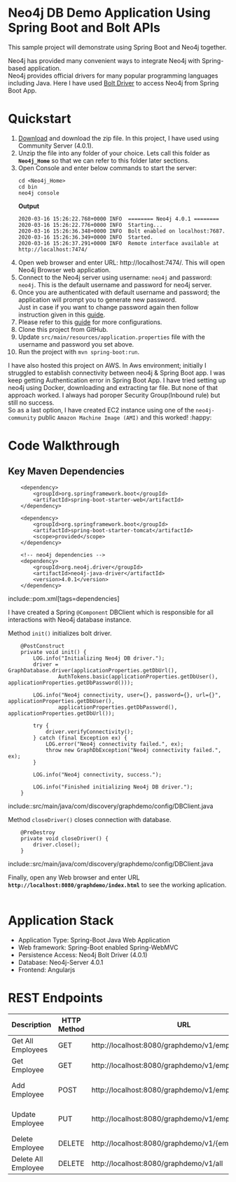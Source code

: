 Neo4j DB Demo Application Using Spring Boot and Bolt APIs
===

This sample project will demonstrate using Spring Boot and Neo4j together.

Neo4j has provided many convenient ways to integrate Neo4j with Spring-based application. <br>
Neo4j provides official drivers for many popular programming languages including Java. Here I have used [Bolt Driver](https://neo4j.com/docs/developer-manual/current/drivers/) to access Neo4j from Spring Boot App.

Quickstart
===

1. [Download](https://neo4j.com/download-center/#enterprise) and download the zip file. In this project, I have used using Community Server (4.0.1).
2. Unzip the file into any folder of your choice. Lets call this folder as **`Neo4j_Home`** so that we can refer to this folder later sections.
3. Open Console and enter below commands to start the server:
    ```
    cd <Neo4j_Home>
    cd bin
    neo4j console
    ```
    **Output**
    ```
    2020-03-16 15:26:22.768+0000 INFO  ======== Neo4j 4.0.1 ========
    2020-03-16 15:26:22.776+0000 INFO  Starting...
    2020-03-16 15:26:36.348+0000 INFO  Bolt enabled on localhost:7687.
    2020-03-16 15:26:36.349+0000 INFO  Started.
    2020-03-16 15:26:37.291+0000 INFO  Remote interface available at http://localhost:7474/
    ```
4. Open web browser and enter URL: http://localhost:7474/. This will open Neo4j Browser web application.
5. Connect to the Neo4j server using username: `neo4j` and password: `neo4j`. This is the default username and password for neo4j server. 
6. Once you are authenticated with default username and password; the application will prompt you to generate new password. <br> Just in case if you want to change password again then follow instruction given in this [guide](https://neo4j.com/docs/operations-manual/current/configuration/set-initial-password/).
7. Please refer to this [guide](https://neo4j.com/docs/operations-manual/current/configuration/) for more configurations.
8. Clone this project from GitHub.
9. Update `src/main/resources/application.properties` file with the username and password you set above.
10. Run the project with `mvn spring-boot:run`.


I have also hosted this project on AWS. In Aws environment; initially I struggled to establish connectivity between neo4j & Spring Boot app. I was keep getting Authentication error in Spring Boot App. I have tried setting up neo4j using Docker, downloading and extracting tar file. But none of that approach worked. I always had poroper Security Group(Inbound rule) but still no success.
<br>
So as a last option, I have created EC2 instance using one of the `neo4j-community` public `Amazon Machine Image (AMI)` and this worked! :happy:


Code Walkthrough
===
## Key Maven Dependencies
```
    <dependency>
        <groupId>org.springframework.boot</groupId>
        <artifactId>spring-boot-starter-web</artifactId>
    </dependency>

    <dependency>
        <groupId>org.springframework.boot</groupId>
        <artifactId>spring-boot-starter-tomcat</artifactId>
        <scope>provided</scope>
    </dependency>

    <!-- neo4j dependencies -->
    <dependency>
        <groupId>org.neo4j.driver</groupId>
        <artifactId>neo4j-java-driver</artifactId>
        <version>4.0.1</version>
    </dependency>
```
include::pom.xml[tags=dependencies]


I have created a Spring `@Component` DBClient which is responsible for all interactions with Neo4j database instance.

Method `init()` initializes bolt driver.
```
	@PostConstruct
	private void init() {
		LOG.info("Initializing Neo4j DB driver.");
		driver = GraphDatabase.driver(applicationProperties.getDbUrl(),
				AuthTokens.basic(applicationProperties.getDbUser(), applicationProperties.getDbPassword()));

		LOG.info("Neo4j connectivity, user={}, password={}, url={}", applicationProperties.getDbUser(),
				applicationProperties.getDbPassword(), applicationProperties.getDbUrl());

		try {
			driver.verifyConnectivity();
		} catch (final Exception ex) {
			LOG.error("Neo4j connectivity failed.", ex);
			throw new GraphDbException("Neo4j connectivity failed.", ex);
		}

		LOG.info("Neo4j connectivity, success.");

		LOG.info("Finished initializing Neo4j DB driver.");
	}

```
include::src/main/java/com/discovery/graphdemo/config/DBClient.java


Method `closeDriver()` closes connection with database.
```
	@PreDestroy
	private void closeDriver() {
		driver.close();
	}
```
include::src/main/java/com/discovery/graphdemo/config/DBClient.java


Finally, open any Web browser and enter URL **`http://localhost:8080/graphdemo/index.html`** to see the working aplication.
<br> <br>


Application Stack
=== 
* Application Type:         Spring-Boot Java Web Application
* Web framework:            Spring-Boot enabled Spring-WebMVC
* Persistence Access:       Neo4j Bolt Driver (4.0.1)
* Database:                 Neo4j-Server 4.0.1
* Frontend:                 Angularjs

REST Endpoints
===

| Description | HTTP Method | URL | Payload |
| --- | --- | --- | --- |
| Get All Employees |GET | http://localhost:8080/graphdemo/v1/employee/all | |
| Get Employee | GET | http://localhost:8080/graphdemo/v1/employee/{empId} | |
| Add Employee | POST | http://localhost:8080/graphdemo/v1/employee | {"empId":1, "name": "John"} |
| Update Employee | PUT | http://localhost:8080/graphdemo/v1/employee | {"empId":1, "name": "Sam"} |
| Delete Employee | DELETE | http://localhost:8080/graphdemo/v1/{empId} |  |
| Delete All Employee | DELETE | http://localhost:8080/graphdemo/v1/all |  |
